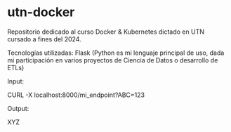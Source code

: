 # utn-docker
Repositorio dedicado al curso Docker &amp; Kubernetes dictado en UTN cursado a fines del 2024.

Tecnologías utilizadas:
Flask (Python es mi lenguaje principal de uso, dada mi participación en varios proyectos de Ciencia de Datos o desarrollo de ETLs)

Input:

CURL -X localhost:8000/mi_endpoint?ABC=123

Output:

XYZ
